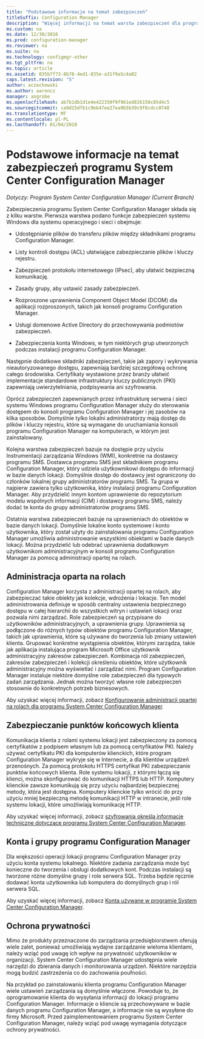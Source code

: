 ```yaml
---
title: "Podstawowe informacje na temat zabezpieczeń"
titleSuffix: Configuration Manager
description: "Więcej informacji na temat warstw zabezpieczeń dla programu System Center Configuration Manager."
ms.custom: na
ms.date: 12/30/2016
ms.prod: configuration-manager
ms.reviewer: na
ms.suite: na
ms.technology: configmgr-other
ms.tgt_pltfrm: na
ms.topic: article
ms.assetid: 035b7f73-8b78-4ed1-835e-a31f9a5c4a02
caps.latest.revision: "5"
author: aczechowski
ms.author: aaroncz
manager: angrobe
ms.openlocfilehash: ab7b1db1d1e4e422350f9f961ed816150c85d4c5
ms.sourcegitcommit: ca9d15dfb1c9eb47ee27ea9b5b39c9f8cdcc0748
ms.translationtype: MT
ms.contentlocale: pl-PL
ms.lasthandoff: 01/04/2018
---
```

# <a name="fundamentals-of-security-for-system-center-configuration-manager"></a>Podstawowe informacje na temat zabezpieczeń programu System Center Configuration Manager

*Dotyczy: Program System Center Configuration Manager (Current Branch)*

Zabezpieczenia programu System Center Configuration Manager składa się z kilku warstw. Pierwsza warstwa podano funkcje zabezpieczeń systemu Windows dla systemu operacyjnego i sieci i obejmuje:  

-   Udostępnianie plików do transferu plików między składnikami programu Configuration Manager.  

-   Listy kontroli dostępu (ACL) ułatwiające zabezpieczanie plików i kluczy rejestru.  

-   Zabezpieczeń protokołu internetowego (IPsec), aby ułatwić bezpieczną komunikację.  

-   Zasady grupy, aby ustawić zasady zabezpieczeń.  

-   Rozproszone uprawnienia Component Object Model (DCOM) dla aplikacji rozproszonych, takich jak konsoli programu Configuration Manager.  

-   Usługi domenowe Active Directory do przechowywania podmiotów zabezpieczeń.  

-   Zabezpieczenia konta Windows, w tym niektórych grup utworzonych podczas instalacji programu Configuration Manager.  

Następnie dodatkowe składniki zabezpieczeń, takie jak zapory i wykrywania nieautoryzowanego dostępu, zapewniają bardziej szczegółową ochronę całego środowiska. Certyfikaty wystawione przez branży ułatwić implementacje standardowe infrastruktury kluczy publicznych (PKI) zapewniają uwierzytelniania, podpisywania ani szyfrowania.  

Oprócz zabezpieczeń zapewnianych przez infrastrukturę serwera i sieci systemu Windows programu Configuration Manager służy do sterowania dostępem do konsoli programu Configuration Manager i jej zasobów na kilka sposobów. Domyślnie tylko lokalni administratorzy mają dostęp do plików i kluczy rejestru, które są wymagane do uruchamiania konsoli programu Configuration Manager na komputerach, w którym jest zainstalowany.  

Kolejna warstwa zabezpieczeń bazuje na dostępie przy użyciu Instrumentacji zarządzania Windows (WMI), konkretnie na dostawcy programu SMS. Dostawca programu SMS jest składnikiem programu Configuration Manager, który udziela użytkownikowi dostępu do informacji w bazie danych lokacji. Domyślnie dostęp do dostawcy jest ograniczony do członków lokalnej grupy administratorów programu SMS. Ta grupa w najpierw zawiera tylko użytkownika, który instalacji programu Configuration Manager. Aby przydzielić innym kontom uprawnienie do repozytorium modelu wspólnych informacji (CIM) i dostawcy programu SMS, należy dodać te konta do grupy administratorów programu SMS.  

Ostatnia warstwa zabezpieczeń bazuje na uprawnieniach do obiektów w bazie danych lokacji. Domyślnie lokalne konto systemowe i konto użytkownika, który został użyty do zainstalowania programu Configuration Manager umożliwia administrowanie wszystkimi obiektami w bazie danych lokacji. Można przydzielić lub odebrać uprawnienia dodatkowym użytkownikom administracyjnym w konsoli programu Configuration Manager za pomocą administracji opartej na rolach.  



## <a name="role-based-administration"></a>Administracja oparta na rolach  
 Configuration Manager korzysta z administracji opartej na rolach, aby zabezpieczać takie obiekty jak kolekcje, wdrożenia i lokacje. Ten model administrowania definiuje w sposób centralny ustawienia bezpiecznego dostępu w całej hierarchii do wszystkich witryn i ustawień lokacji oraz pozwala nimi zarządzać. Role zabezpieczeń są przypisane do użytkowników administracyjnych, a uprawnienia grupy. Uprawnienia są podłączone do różnych typów obiektów programu Configuration Manager, takich jak uprawnienia, które są używane do tworzenia lub zmiany ustawień klienta. Grupować konkretne wystąpienia obiektów, którymi zarządza, takie jak aplikacja instalująca program Microsoft Office użytkownik administracyjny zakresów zabezpieczeń. Kombinacja ról zabezpieczeń, zakresów zabezpieczeń i kolekcji określeniu obiektów, które użytkownik administracyjny można wyświetlać i zarządzać nimi. Program Configuration Manager instaluje niektóre domyślne role zabezpieczeń dla typowych zadań zarządzania. Jednak można tworzyć własne role zabezpieczeń stosownie do konkretnych potrzeb biznesowych.  

 Aby uzyskać więcej informacji, zobacz [Konfigurowanie administracji opartej na rolach dla programu System Center Configuration Manager](../../core/servers/deploy/configure/configure-role-based-administration.md).  

## <a name="securing-client-endpoints"></a>Zabezpieczanie punktów końcowych klienta  
 Komunikacja klienta z rolami systemu lokacji jest zabezpieczony za pomocą certyfikatów z podpisem własnym lub za pomocą certyfikatów PKI. Należy używać certyfikatu PKI dla komputerów klienckich, które program Configuration Manager wykryje się w Internecie, a dla klientów urządzeń przenośnych. Za pomocą protokołu HTTPS certyfikat PKI zabezpieczanie punktów końcowych klienta. Role systemu lokacji, z którymi łączą się klienci, można skonfigurować do komunikacji HTTPS lub HTTP. Komputery klienckie zawsze komunikują się przy użyciu najbardziej bezpiecznej metody, która jest dostępna. Komputery klienckie tylko wrócić do przy użyciu mniej bezpieczną metodę komunikacji HTTP w intranecie, jeśli role systemu lokacji, które umożliwiają komunikację HTTP.  

 Aby uzyskać więcej informacji, zobacz [szyfrowania określa informacje techniczne dotyczące programu System Center Configuration Manager](../../protect/deploy-use/cryptographic-controls-technical-reference.md).  

## <a name="configuration-manager-accounts-and-groups"></a>Konta i grupy programu Configuration Manager  
 Dla większości operacji lokacji programu Configuration Manager przy użyciu konta systemu lokalnego. Niektóre zadania zarządzania może być konieczne do tworzenia i obsługi dodatkowych kont. Podczas instalacji są tworzone różne domyślne grupy i role serwera SQL. Trzeba będzie ręcznie dodawać konta użytkownika lub komputera do domyślnych grup i ról serwera SQL.  

 Aby uzyskać więcej informacji, zobacz [Konta używane w programie System Center Configuration Manager](../../core/plan-design/hierarchy/accounts.md).  

## <a name="privacy"></a>Ochrona prywatności  
 Mimo że produkty przeznaczone do zarządzania przedsiębiorstwem oferują wiele zalet, ponieważ umożliwiają wydajne zarządzanie wieloma klientami, należy wziąć pod uwagę ich wpływ na prywatność użytkowników w organizacji. System Center Configuration Manager udostępnia wiele narzędzi do zbierania danych i monitorowania urządzeń. Niektóre narzędzia mogą budzić zastrzeżenia co do zachowania poufności.  

 Na przykład po zainstalowaniu klienta programu Configuration Manager wiele ustawień zarządzania są domyślnie włączone. Powoduje to, że oprogramowanie klienta do wysyłania informacji do lokacji programu Configuration Manager. Informacje o kliencie są przechowywane w bazie danych programu Configuration Manager, a informacje nie są wysyłane do firmy Microsoft. Przed zaimplementowaniem programu System Center Configuration Manager, należy wziąć pod uwagę wymagania dotyczące ochrony prywatności.  
